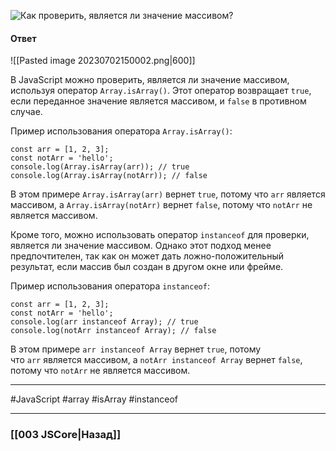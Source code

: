 ![Как проверить, является ли значение массивом?](https://youtu.be/G4iYlbilozM?t=68)

#### Ответ

![[Pasted image 20230702150002.png|600]]

В JavaScript можно проверить, является ли значение массивом, используя оператор `Array.isArray()`. Этот оператор возвращает `true`, если переданное значение является массивом, и `false` в противном случае.

Пример использования оператора `Array.isArray()`:

```
const arr = [1, 2, 3];
const notArr = 'hello';
console.log(Array.isArray(arr)); // true
console.log(Array.isArray(notArr)); // false
```

В этом примере `Array.isArray(arr)` вернет `true`, потому что `arr` является массивом, а `Array.isArray(notArr)` вернет `false`, потому что `notArr` не является массивом.

Кроме того, можно использовать оператор `instanceof` для проверки, является ли значение массивом. Однако этот подход менее предпочтителен, так как он может дать ложно-положительный результат, если массив был создан в другом окне или фрейме.

Пример использования оператора `instanceof`:

```
const arr = [1, 2, 3];
const notArr = 'hello';
console.log(arr instanceof Array); // true
console.log(notArr instanceof Array); // false
```

В этом примере `arr instanceof Array` вернет `true`, потому что `arr` является массивом, а `notArr instanceof Array` вернет `false`, потому что `notArr` не является массивом.

___
#JavaScript #array #isArray #instanceof 

___

### [[003 JSCore|Назад]]